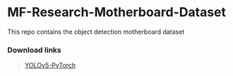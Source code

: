 # MF-Research-Motherboard-Dataset
This repo contains the object detection motherboard dataset

### Download links
> [YOLOv5-PyTorch](https://staticfile.osl.ink/staticFiles/Motherboard.yolov5pytorch.zip)

